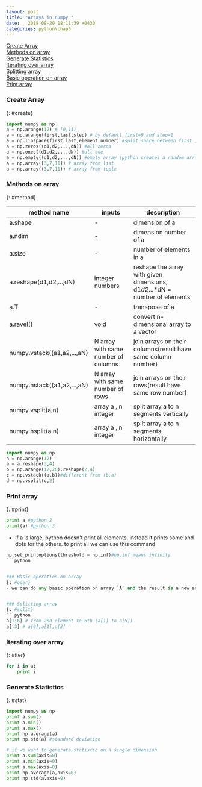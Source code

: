 ```yaml
---
layout: post
title: "Arrays in numpy "
date:   2018-08-20 18:11:39 +0430
categories: python\chap5
---
```

[Create Array](#create)  
[Methods on array](#method)  
[Generate Statistics](#stat)  
[Iterating over array](#iter)  
[Splitting array](#split)  
[Basic operation on array](#oper)  
[Print array](#print)  

### Create Array
{: #create}

```python
import numpy as np
a = np.arange(12) # [0,11)
a = np.arange(first,last,step) # by default first=0 and step=1
a = np.linspace(first,last,element number) #split space between first , last to have element number, last is included in elements
a = np.zeros((d1,d2,...,dN)) #all zeros
a = np.ones((d1,d2,...,dN)) #all one
a = np.empty((d1,d2,...,dN)) #empty array (python creates a random array)
a = np.array([3,7,11]) # array from list
a = np.array((3,7,11)) # array from tuple 
```

### Methods on array
{: #method}

|method name|inputs|description|
|------|------------|----|
|a.shape|-|dimension of a|
|a.ndim|-|dimension number of a|
|a.size|-|number of elements in a|
|a.reshape(d1,d2,...,dN)|integer numbers|reshape the array with given dimensions, d1*d2*...*dN = number of elements|
|a.T|-|transpose of a|
|a.ravel()|void|convert n-dimensional array to a vector|
|numpy.vstack((a1,a2,...,aN)|N array with same number of columns|join arrays on their columns(result have same column number)|
|numpy.hstack((a1,a2,...,aN)|N array with same number of rows|join arrays on their rows(result have same row number)|
|numpy.vsplit(a,n)|array a , n integer|split array a to n segments vertically|
|numpy.hsplit(a,n)|array a , n integer|split array a to n segments horizontally |


```python
import numpy as np
a = np.arange(12)
a = a.reshape(3,4)
b = np.arange(12,20).reshape(2,4)
c = np.vstack((a,b))#different from (b,a)
d = np.vsplit(c,2)
```

### Print array
{: #print}
```python
print a #python 2 
print(a) #python 3
```
- if a is large, python doesn't print all elements. instead it prints some and dots for the others. to print all we can use this command
```python
np.set_printoptions(threshold = np.inf)#np.inf means infinity
```python


### Basic operation on array
{: #oper}
- we can do any basic operation on array `A` and the result is a new array with equal size of `A` by applying basic operation on each element of `A`


### Splitting array
{: #split}
```python
a[1:6] # from 2nd element to 6th (a[1] to a[5])
a[:3] # a[0],a[1],a[2]

```

### Iterating over array
{: #iter}
```python
for i in a:
	print i
```
### Generate Statistics
{: #stat}
```python
import numpy as np
print a.sum()
print a.min()
print a.max()
print np.average(a)
print np.std(a) #standard deviation

# if we want to generate statistic on a single dimension
print a.sum(axis=0)
print a.min(axis=0)
print a.max(axis=0)
print np.average(a,axis=0)
print np.std(a.axis=0) 
```
